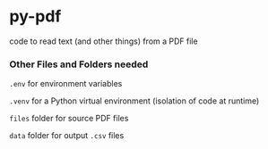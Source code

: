 # py-pdf
code to read text (and other things) from a PDF file

### Other Files and Folders needed
`.env` for environment variables

`.venv` for a Python virtual environment (isolation of code at runtime)

`files` folder for source PDF files

`data` folder for output `.csv` files

